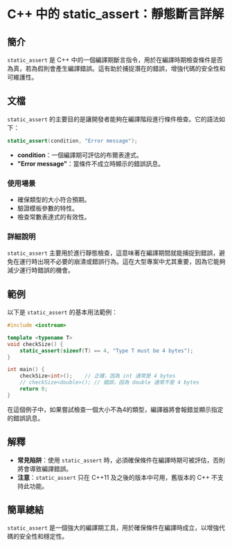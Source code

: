 <!--
Meta Description: # C++ 中的 static_assert：靜態斷言詳解 ## 簡介 `static_assert` 是 C++ 中的一個編譯期斷言指令，用於在編譯時期檢查條件是否為真，若為假則會產生編譯錯誤。這有助於捕捉潛在的錯誤，增強代碼的安全性和可維護性。 ## 文檔 `static_assert` 的主要...
Meta Keywords: static_assert, checksize, bytes, int, cpp
-->

# C++ 中的 static_assert：靜態斷言詳解

## 簡介
`static_assert` 是 C++ 中的一個編譯期斷言指令，用於在編譯時期檢查條件是否為真，若為假則會產生編譯錯誤。這有助於捕捉潛在的錯誤，增強代碼的安全性和可維護性。

## 文檔
`static_assert` 的主要目的是讓開發者能夠在編譯階段進行條件檢查。它的語法如下：

```cpp
static_assert(condition, "Error message");
```

- **condition**：一個編譯期可評估的布爾表達式。
- **"Error message"**：當條件不成立時顯示的錯誤訊息。

### 使用場景
- 確保類型的大小符合預期。
- 驗證模板參數的特性。
- 檢查常數表達式的有效性。

### 詳細說明
`static_assert` 主要用於進行靜態檢查，這意味著在編譯期間就能捕捉到錯誤，避免在運行時出現不必要的崩潰或錯誤行為。這在大型專案中尤其重要，因為它能夠減少運行時錯誤的機會。

## 範例
以下是 `static_assert` 的基本用法範例：

```cpp
#include <iostream>

template <typename T>
void checkSize() {
    static_assert(sizeof(T) == 4, "Type T must be 4 bytes");
}

int main() {
    checkSize<int>();    // 正確，因為 int 通常是 4 bytes
    // checkSize<double>(); // 錯誤，因為 double 通常不是 4 bytes
    return 0;
}
```

在這個例子中，如果嘗試檢查一個大小不為4的類型，編譯器將會報錯並顯示指定的錯誤訊息。

## 解釋
- **常見陷阱**：使用 `static_assert` 時，必須確保條件在編譯時期可被評估，否則將會導致編譯錯誤。
- **注意**：`static_assert` 只在 C++11 及之後的版本中可用，舊版本的 C++ 不支持此功能。

## 簡單總結
`static_assert` 是一個強大的編譯期工具，用於確保條件在編譯時成立，以增強代碼的安全性和穩定性。